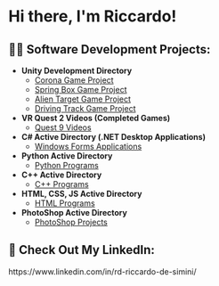 <h1>Hi there, I'm Riccardo!</h1>

<h2>👨‍💻 Software Development Projects:</h2>

- <b>Unity Development Directory</b>
  - [Corona Game Project](https://github.com/RiccardoD25/Unity_Scripts/tree/main)
  - [Spring Box Game Project](https://github.com/RiccardoD25/Unity-Game-Project-Spring-Box)
  - [Alien Target Game Project](https://github.com/RiccardoD25/Unity-Game-Project-Alien-Target)
  - [Driving Track Game Project](https://github.com/RiccardoD25/Unity-Game-Project-Driving-Track)
- <b>VR Quest 2 Videos (Completed Games)</b>
  - [Quest 9 Videos](https://github.com/RiccardoD25/Completed-VR-Quest-2-Videos/tree/main)
- <b>C# Active Directory (.NET Desktop Applications)</b>
  - [Windows Forms Applications](https://github.com/RiccardoD25/Csharp-Scripts/tree/main)
- <b>Python Active Directory</b>
  - [Python Programs](https://github.com/RiccardoD25/Python-Programs/tree/main)
- <b>C++ Active Directory</b>
  - [C++ Programs](https://github.com/RiccardoD25/CPP-Programs)
- <b>HTML, CSS, JS Active Directory</b>
  - [HTML Programs](https://github.com/RiccardoD25/HTML-Programs)
- <b>PhotoShop Active Directory</b>
  - [PhotoShop Projects](https://github.com/RiccardoD25/PhotoShop-Projects)   
   

<h2> 🤳 Check Out My LinkedIn:</h2>
  https://www.linkedin.com/in/rd-riccardo-de-simini/



